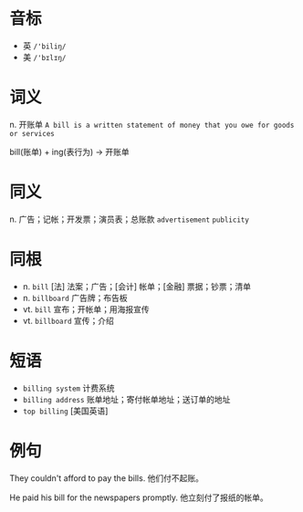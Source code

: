 # 音标

- 英 `/'biliŋ/`
- 美 `/'bɪlɪŋ/`

# 词义

n. 开账单
`A bill is a written statement of money that you owe for goods or services`



bill(账单) + ing(表行为) → 开账单

# 同义

n. 广告；记帐；开发票；演员表；总账款
`advertisement` `publicity`

# 同根

- n. `bill` [法] 法案；广告；[会计] 帐单；[金融] 票据；钞票；清单
- n. `billboard` 广告牌；布告板
- vt. `bill` 宣布；开帐单；用海报宣传
- vt. `billboard` 宣传；介绍

# 短语

- `billing system` 计费系统
- `billing address` 账单地址；寄付帐单地址；送订单的地址
- `top billing` [美国英语]

# 例句

They couldn't afford to pay the bills.
他们付不起账。

He paid his bill for the newspapers promptly.
他立刻付了报纸的帐单。



